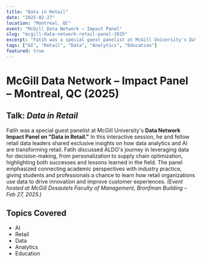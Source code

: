 ```yaml
---
title: "Data in Retail"
date: "2025-02-27"
location: "Montreal, QC"
event: "McGill Data Network – Impact Panel"
slug: "mcgill-data-network-retail-panel-2025"
excerpt: "Fatih was a special guest panelist at McGill University's Data Network Impact Panel on "Data in Retail." In this interactive session, he and fellow retail data leaders shared exclusive insights on how data analytics and AI are transforming retail."
tags: ["AI", "Retail", "Data", "Analytics", "Education"]
featured: true
---
```


# McGill Data Network – Impact Panel – Montreal, QC (2025)

## Talk: *Data in Retail*

Fatih was a special guest panelist at McGill University's **Data Network Impact Panel on "Data in Retail."** In this interactive session, he and fellow retail data leaders shared exclusive insights on how data analytics and AI are transforming retail. Fatih discussed ALDO's journey in leveraging data for decision-making, from personalization to supply chain optimization, highlighting both successes and lessons learned in the field. The panel emphasized connecting academic perspectives with industry practice, giving students and professionals a chance to learn how retail organizations use data to drive innovation and improve customer experiences. *(Event hosted at McGill Desautels Faculty of Management, Bronfman Building – Feb 27, 2025.)*

## Topics Covered

- AI
- Retail
- Data
- Analytics
- Education 